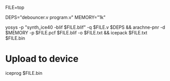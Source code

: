 
FILE=top

DEPS="debouncer.v program.v"
MEMORY="1k"

yosys -p "synth_ice40 -blif $FILE.blif" -q $FILE.v $DEPS &&
    arachne-pnr -d $MEMORY -p $FILE.pcf $FILE.blif -o $FILE.txt && 
    icepack $FILE.txt $FILE.bin

# Upload to device
iceprog $FILE.bin


